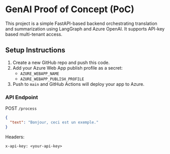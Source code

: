 
# GenAI Proof of Concept (PoC)

This project is a simple FastAPI-based backend orchestrating translation and summarization using LangGraph and Azure OpenAI. It supports API-key based multi-tenant access.

## Setup Instructions

1. Create a new GitHub repo and push this code.
2. Add your Azure Web App publish profile as a secret:
   - `AZURE_WEBAPP_NAME`
   - `AZURE_WEBAPP_PUBLISH_PROFILE`
3. Push to `main` and GitHub Actions will deploy your app to Azure.

### API Endpoint

POST `/process`

```json
{
  "text": "Bonjour, ceci est un exemple."
}
```

Headers:

```
x-api-key: <your-api-key>
```
